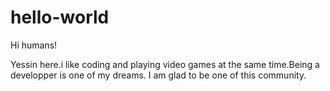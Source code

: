 # hello-world

Hi humans!

Yessin here.i like coding and playing video games at the same time.Being a developper is one of my dreams.
I am glad to be one of this community.
